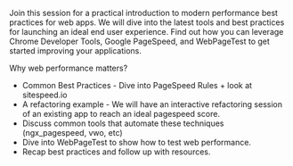 Join this session for a practical introduction to modern performance best practices for web apps. We will dive into the latest tools and best practices for launching an ideal end user experience. Find out how you can leverage Chrome Developer Tools, Google PageSpeed, and WebPageTest to get started improving your applications.

Why web performance matters?
* Common Best Practices - Dive into PageSpeed Rules + look at sitespeed.io
* A refactoring example - We will have an interactive refactoring session of an existing app to reach an ideal pagespeed score.
* Discuss common tools that automate these techniques (ngx_pagespeed, vwo, etc)
* Dive into WebPageTest to show how to test web performance.
* Recap best practices and follow up with resources.
